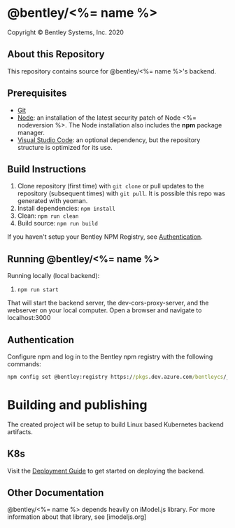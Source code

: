 ﻿# @bentley/<%= name %>

Copyright © Bentley Systems, Inc. 2020

## About this Repository

This repository contains source for @bentley/<%= name %>'s backend.

## Prerequisites

- [Git](https://git-scm.com/)
- [Node](https://nodejs.org/en/): an installation of the latest security patch of Node <%= nodeversion %>. The Node installation also includes the **npm** package manager.
- [Visual Studio Code](https://code.visualstudio.com/): an optional dependency, but the repository structure is optimized for its use.

## Build Instructions

1. Clone repository (first time) with `git clone` or pull updates to the repository (subsequent times) with `git pull`. It is possible this repo was generated with yeoman.
2. Install dependencies: `npm install`
3. Clean: `npm run clean`
4. Build source: `npm run build`

If you haven't setup your Bentley NPM Registry, see [Authentication](#Authentication).

## Running @bentley/<%= name %>

Running locally (local backend):

1. `npm run start`

That will start the backend server, the dev-cors-proxy-server, and the webserver on your local computer. Open a browser and navigate to localhost:3000

## Authentication

Configure npm and log in to the Bentley npm registry with the following commands:

```cmd
npm config set @bentley:registry https://pkgs.dev.azure.com/bentleycs/_packaging/Packages/npm/registry/
```

# Building and publishing

The created project will be setup to build Linux based Kubernetes backend artifacts.

## K8s

Visit the [Deployment Guide](https://dev.azure.com/bentleycs/iModelTechnologies/_wiki/wikis/Backend%20and%20Agent%20Deployment/9164/iModel.js-Agent-and-Backend-Deployment-Guide) to get started on deploying the backend.

## Other Documentation

@bentley/<%= name %> depends heavily on iModel.js library. For more information about that library, see [imodeljs.org]
